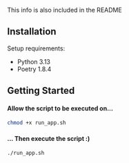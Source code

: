 
This info is also included in the README 

## Installation

Setup requirements:
- Python 3.13
- Poetry 1.8.4


## Getting Started

#### Allow the script to be executed on...
```bash
chmod +x run_app.sh
```

#### ... Then execute the script :)
```bash
./run_app.sh
```
